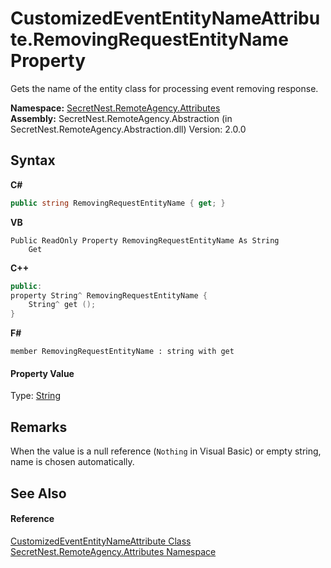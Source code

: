 # CustomizedEventEntityNameAttribute.RemovingRequestEntityName Property 
 

Gets the name of the entity class for processing event removing response.

**Namespace:**&nbsp;<a href="N_SecretNest_RemoteAgency_Attributes">SecretNest.RemoteAgency.Attributes</a><br />**Assembly:**&nbsp;SecretNest.RemoteAgency.Abstraction (in SecretNest.RemoteAgency.Abstraction.dll) Version: 2.0.0

## Syntax

**C#**<br />
``` C#
public string RemovingRequestEntityName { get; }
```

**VB**<br />
``` VB
Public ReadOnly Property RemovingRequestEntityName As String
	Get
```

**C++**<br />
``` C++
public:
property String^ RemovingRequestEntityName {
	String^ get ();
}
```

**F#**<br />
``` F#
member RemovingRequestEntityName : string with get

```


#### Property Value
Type: <a href="https://docs.microsoft.com/dotnet/api/system.string" target="_blank">String</a>

## Remarks
When the value is a null reference (`Nothing` in Visual Basic) or empty string, name is chosen automatically.

## See Also


#### Reference
<a href="T_SecretNest_RemoteAgency_Attributes_CustomizedEventEntityNameAttribute">CustomizedEventEntityNameAttribute Class</a><br /><a href="N_SecretNest_RemoteAgency_Attributes">SecretNest.RemoteAgency.Attributes Namespace</a><br />
